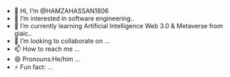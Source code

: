 - 👋 Hi, I’m @HAMZAHASSAN1806
- 👀 I’m interested in software engineering..
- 🌱 I’m currently learning Artificial Intelligence Web 3.0 & Metaverse from giaic.. 
- 💞️ I’m looking to collaborate on ...
- 📫 How to reach me ...
- 😄 Pronouns:He/him ...
- ⚡ Fun fact: ...

<!---
HAMZAHASSAN1806/HAMZAHASSAN1806 is a ✨ special ✨ repository because its `README.md` (this file) appears on your GitHub profile.
You can click the Preview link to take a look at your changes.
--->
